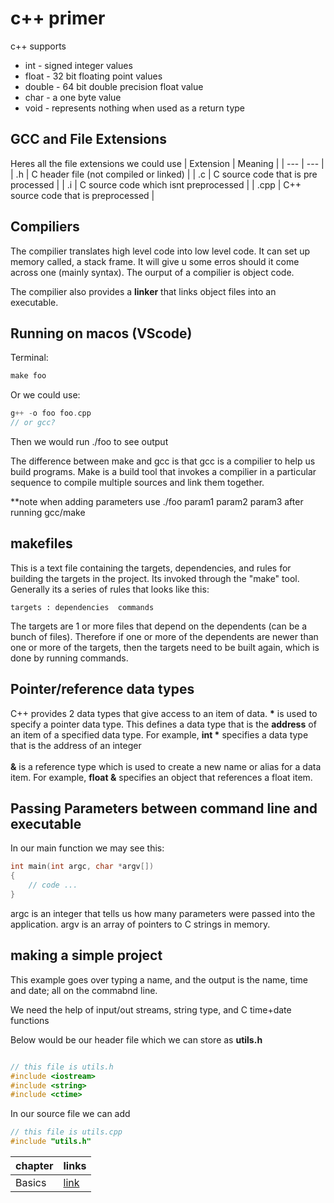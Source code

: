 # c++ primer

c++ supports
<ul>
    <li>int - signed integer values</li>
    <li>float - 32 bit floating point values</li>
    <li>double - 64 bit double precision float value</li>
    <li>char - a one byte value</li>
    <li>void - represents nothing when used as a return type </li>
</ul>

## GCC and File Extensions
Heres all the file extensions we could use
| Extension | Meaning |
| --- | --- |
| .h | C header file (not compiled or linked) |
| .c | C source code that is pre processed |
| .i | C source code which isnt preprocessed |
| .cpp | C++ source code that is preprocessed |

## Compiliers
The compilier translates high level code into low level code. It can set up memory called, a stack frame. It will give u some erros should it come across one (mainly syntax). The ourput of a compilier is object code. 

The compilier also provides a <b>linker</b> that links object files into an executable.

## Running on macos (VScode)
Terminal:
```c++
make foo
```

Or we could use:
```c++
g++ -o foo foo.cpp
// or gcc?
```
Then we would run ./foo to see output

The difference between make and gcc is that gcc is a compilier to help us build programs. 
Make is a build tool that invokes a compilier in a particular sequence to compile multiple sources and link them together. 

**note when adding parameters use ./foo param1 param2 param3 after running gcc/make

## makefiles
This is a text file containing the targets, dependencies, and rules for building the targets in the project. Its invoked through the "make" tool. 
Generally its a series of rules that looks like this:

```
targets : dependencies  commands

```

The targets are 1 or more files that depend on the dependents (can be a bunch of files). Therefore if one or more of the dependents are newer than one or more of the targets, then the targets need to be built again, which is done by running commands. 





## Pointer/reference data types
C++ provides 2 data types that give access to an item of data. 
<b>*</b> is used to specify a pointer data type. This defines a data type that is the <b>address</b> of an item of a specified data type. 
For example, <b>int *</b> specifies a data type that is the address of an integer<br></br>
<b>&</b> is a reference type which is used to create a new name or alias for a data item. For example, <b>float &</b> specifies an object that references a float item. 


## Passing Parameters between command line and executable
In our main function we may see this:

```c++
int main(int argc, char *argv[])
{
    // code ...
}

```

argc is an integer that tells us how many parameters were passed into the application. argv is an array of pointers to C strings in memory.

## making a simple project
This example goes over typing a name, and the output is the name, time and date; all on the commabnd line.

We need the help of input/out streams, string type, and C time+date functions

Below would be our header file which we can store as <b>utils.h</b>
```c++

// this file is utils.h
#include <iostream>
#include <string>
#include <ctime>

```

In our source file we can add

```c++
// this file is utils.cpp
#include "utils.h"
```




| chapter | links |
| --- | --- |
| Basics | <a href="https://github.com/chakane3/c-primer/tree/main/Basics">link</a> |


